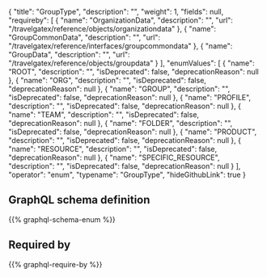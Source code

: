 {
  "title": "GroupType",
  "description": "",
  "weight": 1,
  "fields": null,
  "requireby": [
    {
      "name": "OrganizationData",
      "description": "",
      "url": "/travelgatex/reference/objects/organizationdata"
    },
    {
      "name": "GroupCommonData",
      "description": "",
      "url": "/travelgatex/reference/interfaces/groupcommondata"
    },
    {
      "name": "GroupData",
      "description": "",
      "url": "/travelgatex/reference/objects/groupdata"
    }
  ],
  "enumValues": [
    {
      "name": "ROOT",
      "description": "",
      "isDeprecated": false,
      "deprecationReason": null
    },
    {
      "name": "ORG",
      "description": "",
      "isDeprecated": false,
      "deprecationReason": null
    },
    {
      "name": "GROUP",
      "description": "",
      "isDeprecated": false,
      "deprecationReason": null
    },
    {
      "name": "PROFILE",
      "description": "",
      "isDeprecated": false,
      "deprecationReason": null
    },
    {
      "name": "TEAM",
      "description": "",
      "isDeprecated": false,
      "deprecationReason": null
    },
    {
      "name": "FOLDER",
      "description": "",
      "isDeprecated": false,
      "deprecationReason": null
    },
    {
      "name": "PRODUCT",
      "description": "",
      "isDeprecated": false,
      "deprecationReason": null
    },
    {
      "name": "RESOURCE",
      "description": "",
      "isDeprecated": false,
      "deprecationReason": null
    },
    {
      "name": "SPECIFIC_RESOURCE",
      "description": "",
      "isDeprecated": false,
      "deprecationReason": null
    }
  ],
  "operator": "enum",
  "typename": "GroupType",
  "hideGithubLink": true
}
## GraphQL schema definition

{{% graphql-schema-enum %}}

## Required by

{{% graphql-require-by %}}
